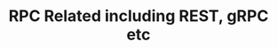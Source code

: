 ---
layout: posts_by_category
categories: rpc
title: RPC Related including REST, gRPC etc
permalink: /category/uwp
---